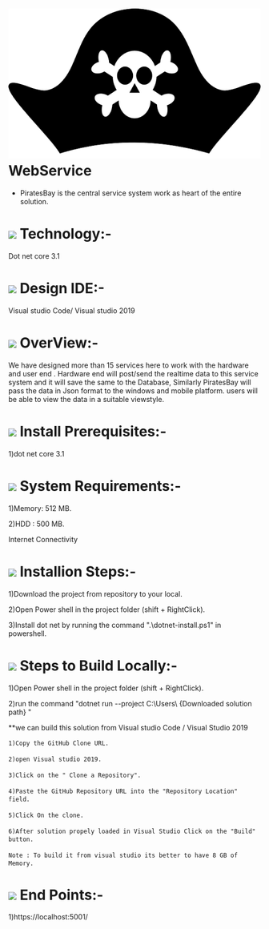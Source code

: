 # <img width="960" style="align-content: center;" height="300" src="https://github.com/GangOf7/WebServiceBackend/blob/master/Banner.png?raw=true"> WebService
 * PiratesBay is the central service system work as heart of the entire solution.

# <img src="https://img.icons8.com/dotty/80/000000/relay-home-automation.png"/> Technology:-
Dot net core 3.1 

# <img src="https://img.icons8.com/cotton/64/000000/laptop-coding.png"/> Design IDE:-
Visual studio Code/ Visual studio 2019

# <img src="https://img.icons8.com/nolan/96/futures.png"/> OverView:-

We have designed more than 15 services here to work with the hardware and user end . 
Hardware end will post/send the realtime data to this service system and it will save the same to the Database,
Similarly PiratesBay will pass the data in Json format to the windows and mobile platform.
users will be able to view the data in a suitable viewstyle.

# <img src="https://img.icons8.com/fluent/96/000000/requirement.png"/> Install Prerequisites:-
  1)dot net core 3.1
  
# <img src="https://img.icons8.com/nolan/96/system-task.png"/>  System Requirements:-
  
  1)Memory: 512 MB.
  
  2)HDD : 500 MB.
  
  Internet Connectivity
  
# <img src="https://img.icons8.com/cotton/64/000000/installing-updates.png"/> Installion Steps:-

  1)Download the project from repository to your local.
  
  2)Open Power shell in the project folder (shift + RightClick).
  
  3)Install dot net by running the command ".\dotnet-install.ps1"  in powershell.
  
# <img src="https://img.icons8.com/officel/80/000000/code.png"/> Steps to Build Locally:- 

  1)Open Power shell in the project folder (shift + RightClick).
  
  2)run the command "dotnet run --project C:\Users\ {Downloaded solution path} "
  
  **we can build this solution from Visual studio Code / Visual Studio 2019
  
    1)Copy the GitHub Clone URL.
    
    2)open Visual studio 2019.
    
    3)Click on the " Clone a Repository".
    
    4)Paste the GitHub Repository URL into the "Repository Location" field.
    
    5)Click On the clone.
    
    6)After solution propely loaded in Visual Studio Click on the "Build" button.
    
    Note : To build it from visual studio its better to have 8 GB of Memory.
    
  
# <img src="https://img.icons8.com/nolan/96/code.png"/> End Points:-

  1)https://localhost:5001/
  
  
  

  

